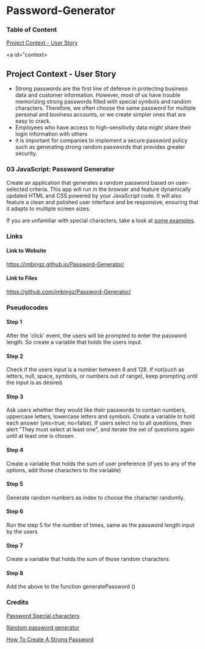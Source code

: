 # Password-Generator
### Table of Content
[Project Context - User Story](#context)


<a id="context></a>
## Project Context - User Story
* Strong passwords are the first line of defense in protecting business data and customer information. However, most of us have trouble memorizing strong passwords filled with special symbols and random characters. Therefore, we often choose the same password for multiple personal and business accounts, or we create simpler ones that are easy to crack. 
* Employees who have access to high-sensitivity data might share their login information with others
* it is important for companies to implement a secure password policy such as generating strong random passwords that provides greater security.




### 03 JavaScript: Password Generator

Create an application that generates a random password based on user-selected criteria. This app will run in the browser and feature dynamically updated HTML and CSS powered by your JavaScript code. It will also feature a clean and polished user interface and be responsive, ensuring that it adapts to multiple screen sizes.

If you are unfamiliar with special characters, take a look at [some examples](https://www.owasp.org/index.php/Password_special_characters).

### Links 
#### Link to Website

https://imbingz.github.io/Password-Generator/

#### Link to Files 
https://github.com/imbingz/Password-Generator/


### Pseudocodes 
#### Step 1
After the 'click' event, the users will be prompted to enter the password length. So create a variable that holds the users input. 
#### Step 2
Check if the users input is a number between 8 and 128. If not(such as letters, null, space, symbols, or numbers out of range), keep prompting until the input is as desired. 
#### Step 3
Ask users whether they would like their passwords to contain numbers, uppercase letters, lowercase letters and symbols. Create a variable to hold each answer (yes=true; no=false). If users select no to all questions, then alert "They must select at least one", and iterate the set of questions again until at least one is chosen. 
#### Step 4
Create a variable that holds the sum of user preference (if yes to any of the options, add those characters to the variable)
#### Step 5
Generate random numbers as index to choose the character randomly. 
#### Step 6
Run the step 5 for the number of times, same as the password length input by the users 
#### Step 7
Create a variable that holds the sum of those random characters. 
#### Step 8
Add the above to the function generatePassword ()


### Credits

[Password Special characters](https://owasp.org/www-community/password-special-characters)

[Random password generator](https://en.wikipedia.org/wiki/Random_password_generator)

[How To Create A Strong Password](https://www.pcmag.com/how-to/how-to-create-a-random-password-generator)
